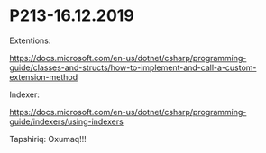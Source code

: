 # P213-16.12.2019

Extentions:

https://docs.microsoft.com/en-us/dotnet/csharp/programming-guide/classes-and-structs/how-to-implement-and-call-a-custom-extension-method

Indexer:

https://docs.microsoft.com/en-us/dotnet/csharp/programming-guide/indexers/using-indexers

Tapshiriq:
Oxumaq!!!
